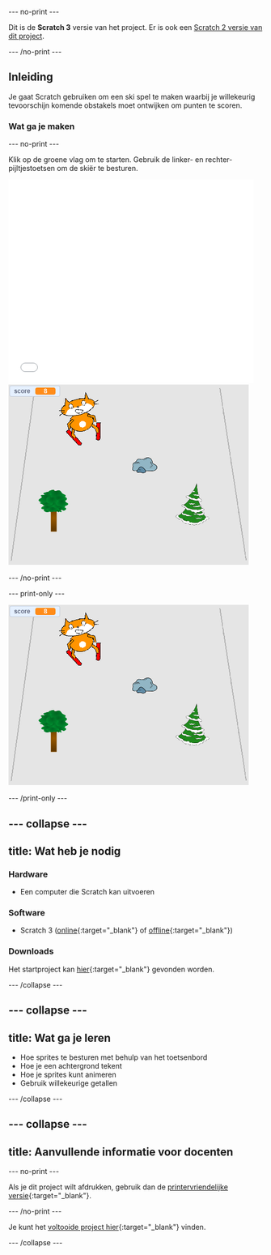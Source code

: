 --- no-print ---

Dit is de **Scratch 3** versie van het project. Er is ook een [Scratch 2 versie van dit project](https://projects.raspberrypi.org/nl-NL/projects/scratch-cat-goes-skiing-scratch2).

--- /no-print ---

## Inleiding

Je gaat Scratch gebruiken om een ski spel te maken waarbij je willekeurig tevoorschijn komende obstakels moet ontwijken om punten te scoren.

### Wat ga je maken

--- no-print ---

Klik op de groene vlag om te starten. Gebruik de linker- en rechter-pijltjestoetsen om de skiër te besturen.

<div class="scratch-preview">
  <iframe allowtransparency="true" width="485" height="402" src="//scratch.mit.edu/projects/embed/406244202/?autostart=false" frameborder="0" scrolling="no"></iframe>
  <img src="images/skiing-final.png">
</div>

--- /no-print ---

--- print-only ---

![voltooid project](images/skiing-final.png)

--- /print-only ---

--- collapse ---
---
title: Wat heb je nodig
---

### Hardware

+ Een computer die Scratch kan uitvoeren

### Software

+ Scratch 3 ([online](https://rpf.io/scratchon){:target="_blank"} of [offline](https://rpf.io/scratchoff){:target="_blank"})

### Downloads

Het startproject kan [hier](https://rpf.io/p/nl-NL/scratch-cat-goes-skiing-go){:target="_blank"} gevonden worden.

--- /collapse ---

--- collapse ---
---
title: Wat ga je leren
---

+ Hoe sprites te besturen met behulp van het toetsenbord
+ Hoe je een achtergrond tekent
+ Hoe je sprites kunt animeren
+ Gebruik willekeurige getallen

--- /collapse ---

--- collapse ---
---
title: Aanvullende informatie voor docenten
---

--- no-print ---

Als je dit project wilt afdrukken, gebruik dan de [printervriendelijke versie](https://projects.raspberrypi.org/nl-NL/projects/scratch-cat-goes-skiing/print){:target="_blank"}.

--- /no-print ---

Je kunt het [voltooide project hier](https://rpf.io/p/nl-NL/scratch-cat-goes-skiing-get){:target="_blank"} vinden.

--- /collapse ---
